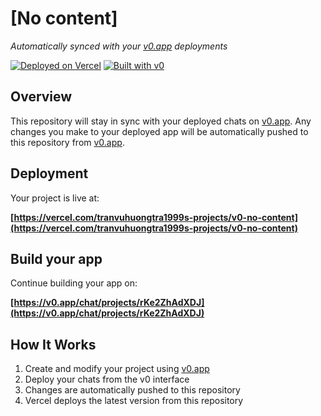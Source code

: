 # [No content]

*Automatically synced with your [v0.app](https://v0.app) deployments*

[![Deployed on Vercel](https://img.shields.io/badge/Deployed%20on-Vercel-black?style=for-the-badge&logo=vercel)](https://vercel.com/tranvuhuongtra1999s-projects/v0-no-content)
[![Built with v0](https://img.shields.io/badge/Built%20with-v0.app-black?style=for-the-badge)](https://v0.app/chat/projects/rKe2ZhAdXDJ)

## Overview

This repository will stay in sync with your deployed chats on [v0.app](https://v0.app).
Any changes you make to your deployed app will be automatically pushed to this repository from [v0.app](https://v0.app).

## Deployment

Your project is live at:

**[https://vercel.com/tranvuhuongtra1999s-projects/v0-no-content](https://vercel.com/tranvuhuongtra1999s-projects/v0-no-content)**

## Build your app

Continue building your app on:

**[https://v0.app/chat/projects/rKe2ZhAdXDJ](https://v0.app/chat/projects/rKe2ZhAdXDJ)**

## How It Works

1. Create and modify your project using [v0.app](https://v0.app)
2. Deploy your chats from the v0 interface
3. Changes are automatically pushed to this repository
4. Vercel deploys the latest version from this repository